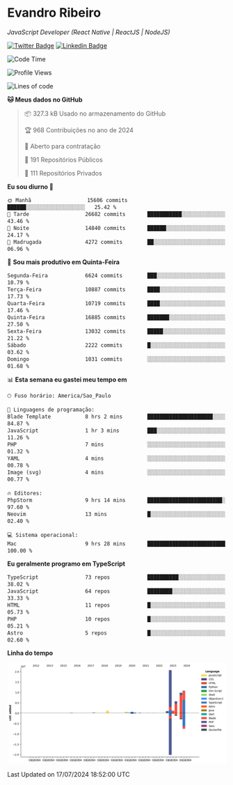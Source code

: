 # Evandro **Ribeiro**

*JavaScript Developer (React Native | ReactJS | NodeJS)*

[![Twitter Badge](https://img.shields.io/badge/-@ribeiroevandro-201B2D?style=flat-square&labelColor=201B2D&logo=twitter&logoColor=white&link=https://twitter.com/ribeiroevandro)](https://twitter.com/ribeiroevandro) 
[![Linkedin Badge](https://img.shields.io/badge/-Evandro%20Ribeiro-201B2D?style=flat-square&logo=Linkedin&logoColor=white&link=https://www.linkedin.com/in/ribeiroevandro)](https://www.linkedin.com/in/ribeiroevandro) 


<!--START_SECTION:waka-->
![Code Time](http://img.shields.io/badge/Code%20Time-4%2C014%20hrs%2023%20mins-blue)

![Profile Views](http://img.shields.io/badge/Visualizac%C3%B5es%20do%20perfil-0-blue)

![Lines of code](https://img.shields.io/badge/Desde%20o%20Hello%20World%20eu%20escrevi-52.3%20million%20linhas%20de%20c%C3%B3digo-blue)

**🐱 Meus dados no GitHub** 

> 📦 327.3 kB Usado no armazenamento do GitHub 
 > 
> 🏆 968 Contribuições no ano de 2024
 > 
> 💼 Aberto para contratação
 > 
> 📜 191 Repositórios Públicos 
 > 
> 🔑 111 Repositórios Privados 
 > 
**Eu sou diurno 🐤** 

```text
🌞 Manhã                  15606 commits       ██████░░░░░░░░░░░░░░░░░░░   25.42 % 
🌆 Tarde                  26682 commits       ███████████░░░░░░░░░░░░░░   43.46 % 
🌃 Noite                  14840 commits       ██████░░░░░░░░░░░░░░░░░░░   24.17 % 
🌙 Madrugada              4272 commits        ██░░░░░░░░░░░░░░░░░░░░░░░   06.96 % 
```
📅 **Sou mais produtivo em Quinta-Feira** 

```text
Segunda-Feira            6624 commits        ███░░░░░░░░░░░░░░░░░░░░░░   10.79 % 
Terça-Feira              10887 commits       ████░░░░░░░░░░░░░░░░░░░░░   17.73 % 
Quarta-Feira             10719 commits       ████░░░░░░░░░░░░░░░░░░░░░   17.46 % 
Quinta-Feira             16885 commits       ███████░░░░░░░░░░░░░░░░░░   27.50 % 
Sexta-Feira              13032 commits       █████░░░░░░░░░░░░░░░░░░░░   21.22 % 
Sábado                   2222 commits        █░░░░░░░░░░░░░░░░░░░░░░░░   03.62 % 
Domingo                  1031 commits        ░░░░░░░░░░░░░░░░░░░░░░░░░   01.68 % 
```


📊 **Esta semana eu gastei meu tempo em** 

```text
🕑︎ Fuso horário: America/Sao_Paulo

💬 Linguagens de programação: 
Blade Template           8 hrs 2 mins        █████████████████████░░░░   84.87 % 
JavaScript               1 hr 3 mins         ███░░░░░░░░░░░░░░░░░░░░░░   11.26 % 
PHP                      7 mins              ░░░░░░░░░░░░░░░░░░░░░░░░░   01.32 % 
YAML                     4 mins              ░░░░░░░░░░░░░░░░░░░░░░░░░   00.78 % 
Image (svg)              4 mins              ░░░░░░░░░░░░░░░░░░░░░░░░░   00.77 % 

🔥 Editores: 
PhpStorm                 9 hrs 14 mins       ████████████████████████░   97.60 % 
Neovim                   13 mins             █░░░░░░░░░░░░░░░░░░░░░░░░   02.40 % 

💻 Sistema operacional: 
Mac                      9 hrs 28 mins       █████████████████████████   100.00 % 
```

**Eu geralmente programo em TypeScript** 

```text
TypeScript               73 repos            ██████████░░░░░░░░░░░░░░░   38.02 % 
JavaScript               64 repos            ████████░░░░░░░░░░░░░░░░░   33.33 % 
HTML                     11 repos            █░░░░░░░░░░░░░░░░░░░░░░░░   05.73 % 
PHP                      10 repos            █░░░░░░░░░░░░░░░░░░░░░░░░   05.21 % 
Astro                    5 repos             █░░░░░░░░░░░░░░░░░░░░░░░░   02.60 % 
```



**Linha do tempo**

![Lines of Code chart](https://raw.githubusercontent.com/ribeiroevandro/ribeiroevandro/main/assets/bar_graph.png)


 Last Updated on 17/07/2024 18:52:00 UTC
<!--END_SECTION:waka-->
